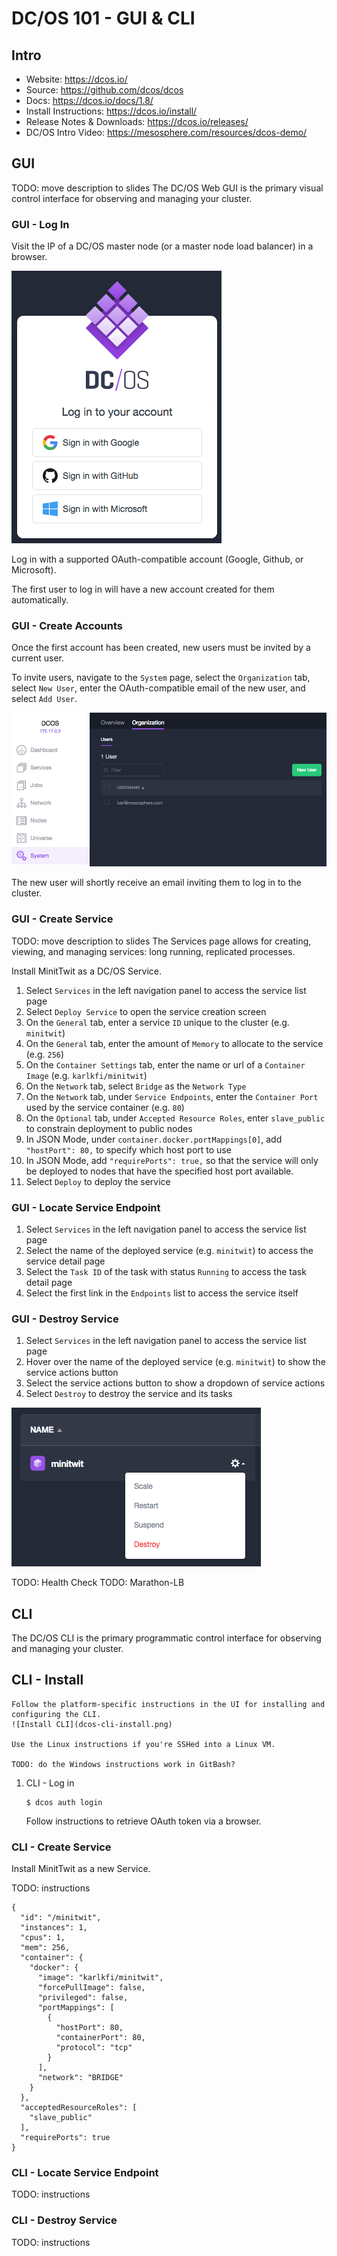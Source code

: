 # DC/OS 101 - GUI & CLI

## Intro

- Website: <https://dcos.io/>
- Source: <https://github.com/dcos/dcos>
- Docs: <https://dcos.io/docs/1.8/>
- Install Instructions: <https://dcos.io/install/>
- Release Notes & Downloads: <https://dcos.io/releases/>
- DC/OS Intro Video: <https://mesosphere.com/resources/dcos-demo/>

## GUI

TODO: move description to slides
The DC/OS Web GUI is the primary visual control interface for observing and managing your cluster.

### GUI - Log In

Visit the IP of a DC/OS master node (or a master node load balancer) in a browser.

![Login Screen](images/dcos-login.png)

Log in with a supported OAuth-compatible account (Google, Github, or Microsoft).

The first user to log in will have a new account created for them automatically.

### GUI - Create Accounts

Once the first account has been created, new users must be invited by a current user.

To invite users, navigate to the `System` page, select the `Organization` tab, select `New User`,
enter the OAuth-compatible email of the new user, and select `Add User`.

![User List](images/dcos-user-list.png)

The new user will shortly receive an email inviting them to log in to the cluster.

### GUI - Create Service

TODO: move description to slides
The Services page allows for creating, viewing, and managing services: long running, replicated processes.

Install MinitTwit as a DC/OS Service.

1. Select `Services` in the left navigation panel to access the service list page
1. Select `Deploy Service` to open the service creation screen
1. On the `General` tab, enter a service `ID` unique to the cluster (e.g. `minitwit`)
1. On the `General` tab, enter the amount of `Memory` to allocate to the service (e.g. `256`)
1. On the `Container Settings` tab, enter the name or url of a `Container Image` (e.g. `karlkfi/minitwit`)
1. On the `Network` tab, select `Bridge` as the `Network Type`
1. On the `Network` tab, under `Service Endpoints`, enter the `Container Port` used by the service container (e.g. `80`)
1. On the `Optional` tab, under `Accepted Resource Roles`, enter `slave_public` to constrain deployment to public nodes
1. In JSON Mode, under `container.docker.portMappings[0]`, add `"hostPort": 80,` to specify which host port to use
1. In JSON Mode, add `"requirePorts": true,` so that the service will only be deployed to nodes that have the specified host port available.
1. Select `Deploy` to deploy the service

### GUI - Locate Service Endpoint

1. Select `Services` in the left navigation panel to access the service list page
1. Select the name of the deployed service (e.g. `minitwit`) to access the service detail page
1. Select the `Task ID` of the task with status `Running` to access the task detail page
1. Select the first link in the `Endpoints` list to access the service itself

### GUI - Destroy Service

1. Select `Services` in the left navigation panel to access the service list page
1. Hover over the name of the deployed service (e.g. `minitwit`) to show the service actions button
1. Select the service actions button to show a dropdown of service actions
1. Select `Destroy` to destroy the service and its tasks

![Service Actions](images/dcos-service-actions.png)

TODO: Health Check
TODO: Marathon-LB


## CLI

The DC/OS CLI is the primary programmatic control interface for observing and managing your cluster.

## CLI - Install

    Follow the platform-specific instructions in the UI for installing and configuring the CLI.
    ![Install CLI](dcos-cli-install.png)

    Use the Linux instructions if you're SSHed into a Linux VM.

    TODO: do the Windows instructions work in GitBash?

1. CLI - Log in

    ```
    $ dcos auth login
    ```

    Follow instructions to retrieve OAuth token via a browser.

### CLI - Create Service

Install MinitTwit as a new Service.

TODO: instructions

```
{
  "id": "/minitwit",
  "instances": 1,
  "cpus": 1,
  "mem": 256,
  "container": {
    "docker": {
      "image": "karlkfi/minitwit",
      "forcePullImage": false,
      "privileged": false,
      "portMappings": [
        {
          "hostPort": 80,
          "containerPort": 80,
          "protocol": "tcp"
        }
      ],
      "network": "BRIDGE"
    }
  },
  "acceptedResourceRoles": [
    "slave_public"
  ],
  "requirePorts": true
}
```

### CLI - Locate Service Endpoint

TODO: instructions

### CLI - Destroy Service

TODO: instructions
